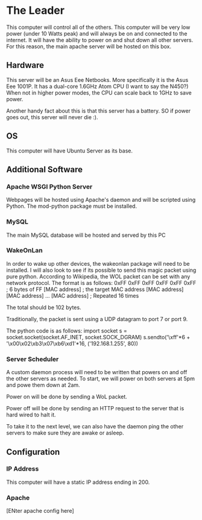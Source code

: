 
# The Leader
This computer will control all of the others.
This computer will be very low power (under 10 Watts peak) and will always be on and connected to the internet.
It will have the ability to power on and shut down all other servers.
For this reason, the main apache server will be hosted on this box.

## Hardware
This server will be an Asus Eee Netbooks.
More specifically it is the Asus Eee 1001P.
It has a dual-core 1.6GHz Atom CPU (I want to say the N450?)
When not in higher power modes, the CPU can scale back to 1GHz to save power.

Another handy fact about this is that this server has a battery.  SO if  power goes out, this server will never die :).

## OS
This computer will have Ubuntu Server as its base.

## Additional Software
### Apache WSGI Python Server
Webpages will be hosted using Apache's daemon and will be scripted using Python.
The mod-python package must be installed.

### MySQL
The main MySQL database will be hosted and served by this PC

### WakeOnLan
In order to wake up other devices, the wakeonlan package will need to be installed.
I will also look to see if its possible to send this magic packet using pure python.
According to Wikipedia, the WOL packet can be set with any network protocol.
The format is as follows:
    0xFF 0xFF 0xFF 0xFF 0xFF 0xFF ; 6 bytes of FF
    [MAC address]                 ; the target MAC address
    [MAC address]
    [MAC address]
    ...
    [MAC address]                 ; Repeated 16 times

The total should be 102 bytes.

Traditionally, the packet is sent using a UDP datagram to port 7 or port 9.

The python code is as follows:
    import socket
    s = socket.socket(socket.AF_INET, socket.SOCK_DGRAM)
    s.sendto('\xff'*6 + '\x00\x02\xb3\x07\xb6\xd1'*16, ('192.168.1.255', 80))

### Server Scheduler
A custom daemon process will need to be written that powers on and off the other servers as needed.
To start, we will power on both servers at 5pm and powe them down at 2am.

Power on will be done by sending a WoL packet.

Power off will be done by sending an HTTP request to the server that is hard wired to halt it.

To take it to the next level, we can also have the daemon ping the other servers to make sure they are awake or asleep.



## Configuration

### IP Address
This computer will have a static IP address ending in 200.

### Apache
[ENter apache config here]
